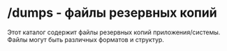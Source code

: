 # /dumps - файлы резервных копий

Этот каталог содержит файлы резервных копий приложения/системы. Файлы могут быть различных форматов и структур.